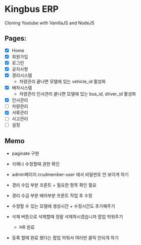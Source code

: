 # Kingbus ERP

Cloning Youtube with VanillaJS and NodeJS

## Pages:

- [x] Home
- [x] 회원가입
- [x] 로그인
- [x] 공지사항
- [x] 경리시스템
    - 차량관리 끝나면 모델에 있는 vehicle_id 활성화
- [x] 배차시스템
    - 차량관리 인사관리 끝나면 모델에 있는 bus_id, driver_id 활성화
- [x] 인사관리
- [ ] 차량관리
- [x] 서류관리
- [ ] 사고관리
- [ ] 설정

## Memo
 - paginate 구현
 - 삭제나 수정할때 권한 확인
 - admin페이지 crudmember-user 에서 비밀번호 안 보이게 하기
 - 경리 수입 부분 프론트 + 필요한 항목 확인 필요
 - 경리 수금 부분 배차부분 프론트 작업 후 수정
 - 수정할 수 있는 모델에 생성시간 + 수정시간도 추가해주기
 - 삭제 버튼으로 삭제할때 정말 삭제하시겠습니까 팝업 띄워주기
    - HR 완료

 - 등록 할때 완료 됐다는 팝업 띄워서 여러번 클릭 안되게 하기
